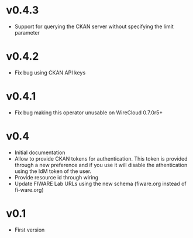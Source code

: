 v0.4.3
=====

* Support for querying the CKAN server without specifying the limit parameter

v0.4.2
=====

* Fix bug using CKAN API keys

v0.4.1
=====

* Fix bug making this operator unusable on WireCloud 0.7.0r5+

v0.4
===

* Initial documentation
* Allow to provide CKAN tokens for authentication. This token is provided
  through a new preference and if you use it will disable the athentication
  using the IdM token of the user.
* Provide resource id through wiring
* Update FIWARE Lab URLs using the new schema (fiware.org instead of
  fi-ware.org)

v0.1
===

* First version
